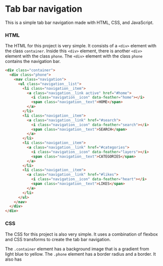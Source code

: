 # Tab bar navigation

This is a simple tab bar navigation made with HTML, CSS, and JavaScript.

### HTML

The HTML for this project is very simple. It consists of a `<div>` element with the class `container`. Inside this `<div>` element, there is another `<div>` element with the class `phone`. The `<div>` element with the class `phone` contains the navigation bar.

```html
<div class="container">
  <div class="phone">
    <nav class="navigation">
      <ul class="navigation__list">
        <li class="navigation__item">
          <a class="navigation__link active" href="#home">
            <i class="navigation__icon" data-feather="home"></i>
            <span class="navigation__text">HOME</span>
          </a>
        </li>
        <li class="navigation__item">
          <a class="navigation__link" href="#search">
            <i class="navigation__icon" data-feather="search"></i>
            <span class="navigation__text">SEARCH</span>
          </a>
        </li>
        <li class="navigation__item">
          <a class="navigation__link" href="#categories">
            <i class="navigation__icon" data-feather="layers"></i>
            <span class="navigation__text">CATEGORIES</span>
          </a>
        </li>
        <li class="navigation__item">
          <a class="navigation__link" href="#likes">
            <i class="navigation__icon" data-feather="heart"></i>
            <span class="navigation__text">LIKES</span>
          </a>
        </li>
      </ul>
    </nav>
  </div>
</div>
```

### CSS

The CSS for this project is also very simple. It uses a combination of flexbox and CSS transforms to create the tab bar navigation.

The `.container` element has a background image that is a gradient from light blue to yellow. The `.phone` element has a border radius and a border. It also has